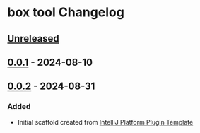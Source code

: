 # box tool Changelog

## [Unreleased]

## [0.0.1] - 2024-08-10

## [0.0.2] - 2024-08-31

### Added

- Initial scaffold created from [IntelliJ Platform Plugin Template](https://github.com/JetBrains/intellij-platform-plugin-template)

[Unreleased]: https://github.com/idris-aitmoulay/boxtool/compare/v0.0.1...HEAD
[0.0.1]: https://github.com/idris-aitmoulay/boxtool/commits/v0.0.1
[0.0.2]: https://github.com/idris-aitmoulay/boxtool/commits/v0.0.2